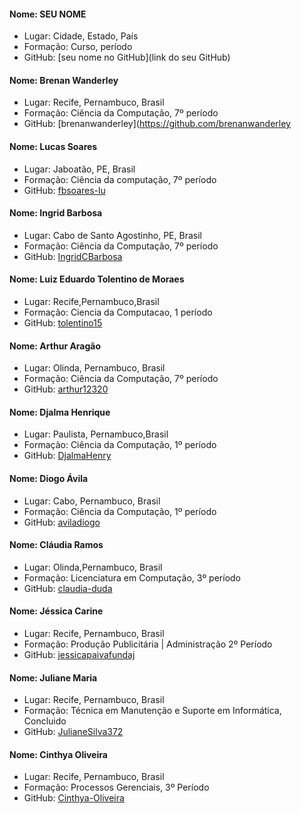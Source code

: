 #### Nome: SEU NOME
- Lugar: Cidade, Estado, País
- Formação: Curso, período
- GitHub: [seu nome no GitHub](link do seu GitHub)

#### Nome: Brenan Wanderley
- Lugar: Recife, Pernambuco, Brasil
- Formação: Ciência da Computação, 7º período
- GitHub: [brenanwanderley](https://github.com/brenanwanderley

#### Nome: Lucas Soares
- Lugar: Jaboatão, PE, Brasil
- Formação: Ciência da computação, 7º período
- GitHub: [fbsoares-lu](https://github.com/fbsoares-lu)

#### Nome: Ingrid Barbosa
- Lugar: Cabo de Santo Agostinho, PE, Brasil
- Formação: Ciência da Computação, 7º período
- GitHub: [IngridCBarbosa](https://github.com/IngridCBarbosa)

#### Nome: Luiz Eduardo Tolentino de Moraes
- Lugar: Recife,Pernambuco,Brasil
- Formação: Ciencia da Computacao, 1 período
- GitHub: [tolentino15](https://github.com/tolentino15)

#### Nome: Arthur Aragão
- Lugar: Olinda, Pernambuco, Brasil
- Formação: Ciência da Computação, 7º período
- GitHub: [arthur12320](https://github.com/arthur12320)


#### Nome: Djalma Henrique
- Lugar: Paulista, Pernambuco,Brasil
- Formação: Ciência  da Computação, 1º período
- GitHub: [DjalmaHenry](https://github.com/DjalmaHenry/)

#### Nome: Diogo Ávila
- Lugar: Cabo, Pernambuco, Brasil
- Formação: Ciência da Computação, 1º período
- GitHub: [aviladiogo](https://github.com/aviladiogo)

#### Nome: Cláudia Ramos
- Lugar: Olinda,Pernambuco, Brasil
- Formação: Licenciatura em Computação, 3º período
- GitHub: [claudia-duda](https://github.com/claudia-duda)

#### Nome: Jéssica Carine
- Lugar: Recife, Pernambuco, Brasil
- Formação: Produção Publicitária | Administração 2º Período
- GitHub: [jessicapaivafundaj](https://github.com/jessicapaivafundaj)

#### Nome: Juliane Maria
- Lugar: Recife, Pernambuco, Brasil
- Formação: Técnica em Manutenção e Suporte em Informática, Concluido
- GitHub: [JulianeSilva372](https://github.com/JulianeSilva372)

#### Nome: Cinthya Oliveira
- Lugar: Recife, Pernambuco, Brasil
- Formação: Processos Gerenciais, 3º Período
- GitHub: [Cinthya-Oliveira](https://github.com/Cinthya-Oliveira)